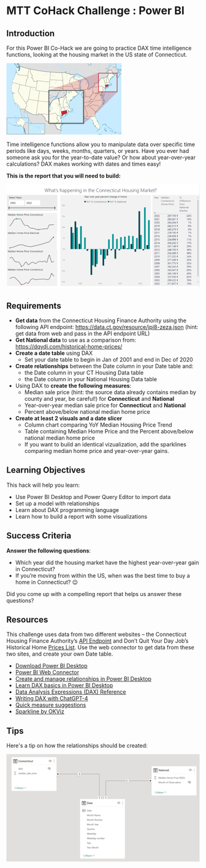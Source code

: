 # MTT CoHack Challenge : Power BI

## Introduction

For this Power BI Co-Hack we are going to practice DAX time intelligence functions, looking at the housing market in the US state of Connecticut.

![connecticut](images/connecticut.png)

Time intelligence functions allow you to manipulate data over specific time periods like days, weeks, months, quarters, or years. Have you ever had someone ask you for the year-to-date value? Or how about year-over-year calculations? DAX makes working with dates and times easy!

**This is the report that you will need to build:**

![report](images/report.png)

## Requirements

- **Get data** from the Connecticut Housing Finance Authority using the following API endpoint: <https://data.ct.gov/resource/jpi8-zeza.json>
(hint: get data from web and pass in the API endpoint URL)
- **Get National data** to use as a comparison from: <https://dqydj.com/historical-home-prices/>
- **Create a date table** using DAX
  - Set your date table to begin in Jan of 2001 and end in Dec of 2020
- **Create relationships** between the Date column in your Date table and:
  - the Date column in your CT Housing Data table
  - the Date column in your National Housing Data table
- Using DAX to **create the following measures**:
  - Median sale price (hint: the source data already contains median by county and year, be careful!) for **Connecticut** and **National**
  - Year-over-year median sale price for **Connecticut** and **National**
  - Percent above/below national median home price
- **Create at least 2 visuals and a date slicer**
  - Column chart comparing YoY Median Housing Price Trend
  - Table containing Median Home Price and the Percent above/below national median home price
  - If you want to build an identical vizualization, add the sparklines comparing median home price and year-over-year gains.

## Learning Objectives

This hack will help you learn:

- Use Power BI Desktop and Power Query Editor to import data
- Set up a model with relationships
- Learn about DAX programming language
- Learn how to build a report with some visualizations

## Success Criteria

**Answer the following questions**:

- Which year did the housing market have the highest year-over-year gain in Connecticut?
- If you’re moving from within the US, when was the best time to buy a home in Connecticut? 😉

Did you come up with a compelling report that helps us answer these questions?

## Resources

This challenge uses data from two different websites – the Connecticut Housing Finance Authority’s [API Endpoint](https://data.ct.gov/resource/jpi8-zeza.json) and Don’t Quit Your Day Job’s Historical Home [Prices List](https://dqydj.com/historical-home-prices/). Use the web connector to get data from these two sites, and create your own Date table.

- [Download Power BI Desktop](https://aka.ms/pbidesktopstore)
- [Power BI Web Connector](https://learn.microsoft.com/en-us/power-query/connectors/web/web)
- [Create and manage relationships in Power BI Desktop](https://learn.microsoft.com/en-us/power-bi/transform-model/desktop-create-and-manage-relationships)
- [Learn DAX basics in Power BI Desktop](https://learn.microsoft.com/en-us/power-bi/transform-model/desktop-quickstart-learn-dax-basics)
- [Data Analysis Expressions (DAX) Reference](https://learn.microsoft.com/en-us/dax/)
- [Writing DAX with ChatGPT-4](https://www.youtube.com/watch?v=7Et1w7JqgYE)
- [Quick measure suggestions](https://learn.microsoft.com/en-us/power-bi/transform-model/quick-measure-suggestions)
- [Sparkline by OKViz](https://appsource.microsoft.com/en-us/product/power-bi-visuals/WA104380910?exp=kyyw&tab=Overview)

## Tips

Here's a tip on how the relationships should be created:

![relationships](images/relationships.png)
